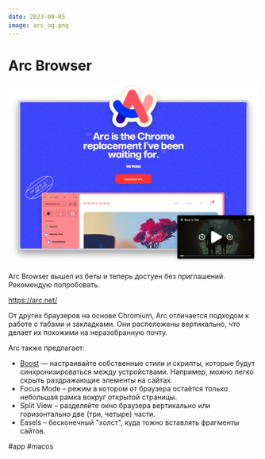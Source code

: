 ```yaml
---
date: 2023-08-05
image: arc_og.png
---
```


# Arc Browser

![Arc Browser](arc.png)

Arc Browser вышел из беты и теперь достуен без приглашений. Рекомендую попробовать.

https://arc.net/

От других браузеров на основе Chromium, Arc отличается подходом к работе
с табами и закладками. Они расположены вертикально, что делает их похожими
на неразобранную почту.

Arc также предлагает:

* [Boost](https://arc.net/boosts) — настраивайте собственные стили и скрипты,
  которые будут синхронизироваться между устройствами.
  Например, можно легко скрыть раздражающие элементы на сайтах.
* Focus Mode – режим в котором от браузера остаётся только небольшая рамка вокруг открытой страницы.
* Split View – разделяйте окно браузера вертикально или горизонтально две (три, четыре) части.
* Easels – бесконечный "холст", куда тожно вставлять фрагменты сайтов.

#app #macos
